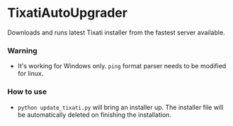 # TixatiAutoUpgrader
Downloads and runs latest Tixati installer from the fastest server available.

### Warning
 - It's working for Windows only.
   `ping` format parser needs to be modified for linux.

### How to use
 - `python update_tixati.py` will bring an installer up.
   The installer file will be automatically deleted on finishing the installation.
